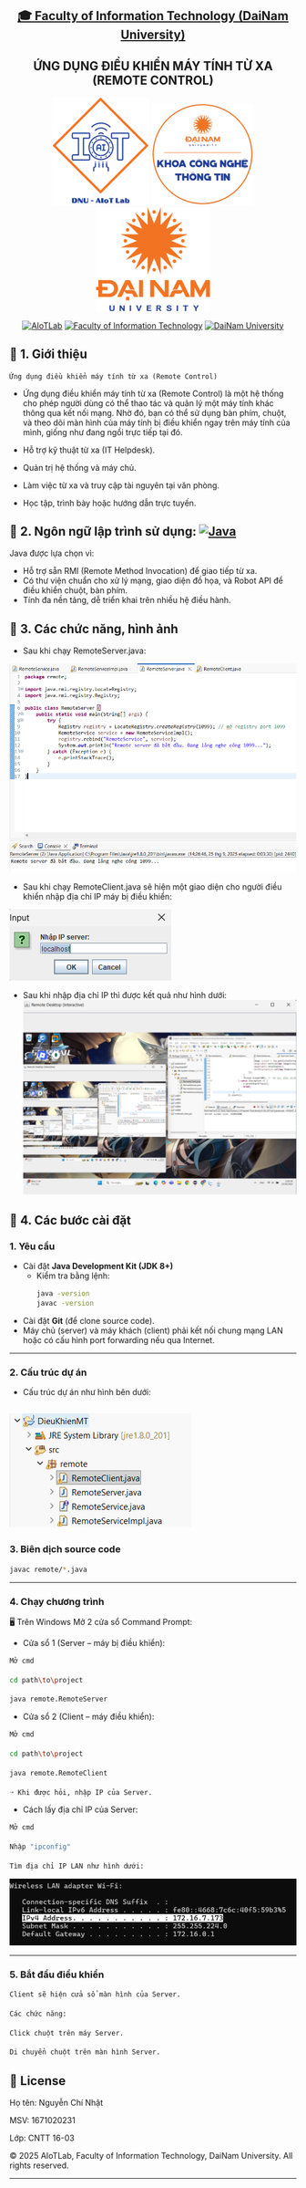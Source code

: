 <h2 align="center">
    <a href="https://dainam.edu.vn/vi/khoa-cong-nghe-thong-tin">
    🎓 Faculty of Information Technology (DaiNam University)
    </a>
</h2>
<h2 align="center">
   ỨNG DỤNG ĐIỀU KHIỂN MÁY TÍNH TỪ XA (REMOTE CONTROL)
</h2>
<div align="center">
    <p align="center">
        <img src="docs/aiotlab_logo.png" alt="AIoTLab Logo" width="170"/>
        <img src="docs/fitdnu_logo.png" alt="AIoTLab Logo" width="180"/>
        <img src="docs/dnu_logo.png" alt="DaiNam University Logo" width="200"/>
    </p>

[![AIoTLab](https://img.shields.io/badge/AIoTLab-green?style=for-the-badge)](https://www.facebook.com/DNUAIoTLab)
[![Faculty of Information Technology](https://img.shields.io/badge/Faculty%20of%20Information%20Technology-blue?style=for-the-badge)](https://dainam.edu.vn/vi/khoa-cong-nghe-thong-tin)
[![DaiNam University](https://img.shields.io/badge/DaiNam%20University-orange?style=for-the-badge)](https://dainam.edu.vn)

</div>

## 📖 1. Giới thiệu
    Ứng dụng điều khiển máy tính từ xa (Remote Control) 
- Ứng dụng điều khiển máy tính từ xa (Remote Control) là một hệ thống cho phép người dùng có thể thao tác và quản lý một máy tính khác thông qua kết nối mạng. Nhờ đó, bạn có thể sử dụng bàn phím, chuột, và theo dõi màn hình của máy tính bị điều khiển ngay trên máy tính của mình, giống như đang ngồi trực tiếp tại đó.

- Hỗ trợ kỹ thuật từ xa (IT Helpdesk).

- Quản trị hệ thống và máy chủ.

- Làm việc từ xa và truy cập tài nguyên tại văn phòng.

- Học tập, trình bày hoặc hướng dẫn trực tuyến.

## 🔧 2. Ngôn ngữ lập trình sử dụng: [![Java](https://img.shields.io/badge/Java-007396?style=for-the-badge&logo=java&logoColor=white)](https://www.java.com/)

Java được lựa chọn vì:  
- Hỗ trợ sẵn RMI (Remote Method Invocation) để giao tiếp từ xa.  
- Có thư viện chuẩn cho xử lý mạng, giao diện đồ họa, và Robot API để điều khiển chuột, bàn phím.  
- Tính đa nền tảng, dễ triển khai trên nhiều hệ điều hành.  
## 🚀 3. Các chức năng, hình ảnh

- Sau khi chạy RemoteServer.java:

![alt text](image-3.png)

- Sau khi chạy RemoteClient.java sẽ hiện một giao diện cho người điều khiển nhập địa chỉ IP máy bị điều khiển:

![alt text](image-4.png)

- Sau khi nhập địa chỉ IP thì được kết quả như hình dưới:
![alt text](image-2.png)

## 🚀 4. Các bước cài đặt

### 1. Yêu cầu
- Cài đặt **Java Development Kit (JDK 8+)**
  - Kiểm tra bằng lệnh:
    ```bash
    java -version
    javac -version
    ```
- Cài đặt **Git** (để clone source code).
- Máy chủ (server) và máy khách (client) phải kết nối chung mạng LAN hoặc có cấu hình port forwarding nếu qua Internet.

---

### 2. Cấu trúc dự án
- Cấu trúc dự án như hình bên dưới:

![alt text](image-1.png)
---

### 3. Biên dịch source code
```bash
javac remote/*.java
```

---

### 4. Chạy chương trình
🖥️ Trên Windows
Mở 2 cửa sổ Command Prompt:

- Cửa sổ 1 (Server – máy bị điều khiển):
```bash
Mở cmd

cd path\to\project

java remote.RemoteServer
```
- Cửa sổ 2 (Client – máy điều khiển):
```bash
Mở cmd

cd path\to\project

java remote.RemoteClient

➝ Khi được hỏi, nhập IP của Server.
```
- Cách lấy địa chỉ IP của Server:
```bash
Mở cmd

Nhập "ipconfig"

Tìm địa chỉ IP LAN như hình dưới:
```
![alt text](image.png)

---

### 5. Bắt đầu điều khiển
```bash
Client sẽ hiện cửa sổ màn hình của Server.

Các chức năng:

Click chuột trên máy Server.

Di chuyển chuột trên màn hình Server.

```

## 📝 License

Họ tên: Nguyễn Chí Nhật

MSV: 1671020231

Lớp: CNTT 16-03

© 2025 AIoTLab, Faculty of Information Technology, DaiNam University. All rights reserved.

---